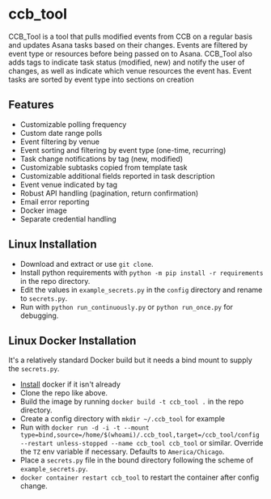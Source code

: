 # ccb_tool
 CCB_Tool is a tool that pulls modified events from CCB on a regular basis and updates Asana tasks based on their changes. Events are filtered by event type or resources before being passed on to Asana. CCB_Tool also adds tags to indicate task status (modified, new) and notify the user of changes, as well as indicate which venue resources the event has. Event tasks are sorted by event type into sections on creation

## Features
 - Customizable polling frequency
 - Custom date range polls
 - Event filtering by venue 
 - Event sorting and filtering by event type (one-time, recurring)
 - Task change notifications by tag (new, modified)
 - Customizable subtasks copied from template task
 - Customizable additional fields reported in task description
 - Event venue indicated by tag
 - Robust API handling (pagination, return confirmation)
 - Email error reporting
 - Docker image
 - Separate credential handling

## Linux Installation
 - Download and extract or use `git clone`.
 - Install python requirements with `python -m pip install -r requirements` in the repo directory.
 - Edit the values in `example_secrets.py` in the `config` directory and rename to `secrets.py`. 
 - Run with `python run_continuously.py` or `python run_once.py` for debugging.

## Linux Docker Installation
 It's a relatively standard Docker build but it needs a bind mount to supply the `secrets.py`.
 - [Install](https://docs.docker.com/engine/install/) docker if it isn't already
 - Clone the repo like above.
 - Build the image by running `docker build -t ccb_tool .` in the repo directory.
 - Create a config directory with `mkdir ~/.ccb_tool` for example
 - Run with `docker run -d -i -t --mount type=bind,source=/home/$(whoami)/.ccb_tool,target=/ccb_tool/config --restart unless-stopped --name ccb_tool ccb_tool` or similar. Override the `TZ` env variable if necessary. Defaults to `America/Chicago`. 
 - Place a `secrets.py` file in the bound directory following the scheme of `example_secrets.py`.
 - `docker container restart ccb_tool` to restart the container after config change.

